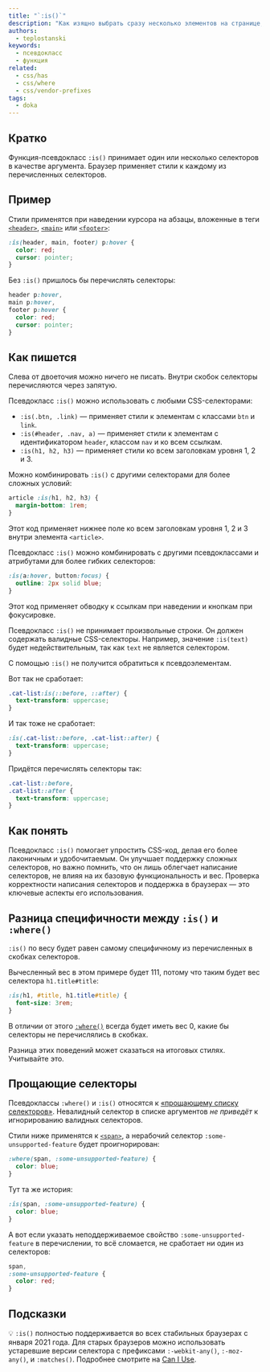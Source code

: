 ```yaml
---
title: "`:is()`"
description: "Как изящно выбрать сразу несколько элементов на странице, не перечисляя селекторы через запятую."
authors:
  - teplostanski
keywords:
  - псевдокласс
  - функция
related:
  - css/has
  - css/where
  - css/vendor-prefixes
tags:
  - doka
---
```


## Кратко

Функция-псевдокласс `:is()` принимает один или несколько селекторов в качестве аргумента. Браузер применяет стили к каждому из перечисленных селекторов.

## Пример

Стили применятся при наведении курсора на абзацы, вложенные в теги [`<header>`](/html/header/), [`<main>`](/html/main/) или [`<footer>`](/html/footer/):

```css
:is(header, main, footer) p:hover {
  color: red;
  cursor: pointer;
}
```

Без `:is()` пришлось бы перечислять селекторы:

```css
header p:hover,
main p:hover,
footer p:hover {
  color: red;
  cursor: pointer;
}
```

## Как пишется

Слева от двоеточия можно ничего не писать. Внутри скобок селекторы перечисляются через запятую.

Псевдокласс `:is()` можно использовать с любыми CSS-селекторами:

- `:is(.btn, .link)` — применяет стили к элементам с классами `btn` и `link`.
- `:is(#header, .nav, a)` — применяет стили к элементам с идентификатором `header`, классом `nav` и ко всем ссылкам.
- `:is(h1, h2, h3)` — применяет стили ко всем заголовкам уровня 1, 2 и 3.

Можно комбинировать `:is()` с другими селекторами для более сложных условий:

```css
article :is(h1, h2, h3) {
  margin-bottom: 1rem;
}
```

Этот код применяет нижнее поле ко всем заголовкам уровня 1, 2 и 3 внутри элемента `<article>`.

Псевдокласс `:is()` можно комбинировать с другими псевдоклассами и атрибутами для более гибких селекторов:

```css
:is(a:hover, button:focus) {
  outline: 2px solid blue;
}
```

Этот код применяет обводку к ссылкам при наведении и кнопкам при фокусировке.

Псевдокласс `:is()` не принимает произвольные строки. Он должен содержать валидные CSS-селекторы. Например, значение `:is(text)` будет недействительным, так как `text` не является селектором.

С помощью `:is()` не получится обратиться к псевдоэлементам.

Вот так не сработает:

```css
.cat-list:is(::before, ::after) {
  text-transform: uppercase;
}
```

И так тоже не сработает:

```css
:is(.cat-list::before, .cat-list::after) {
  text-transform: uppercase;
}
```

Придётся перечислять селекторы так:

```css
.cat-list::before,
.cat-list::after {
  text-transform: uppercase;
}
```

## Как понять

Псевдокласс `:is()` помогает упростить CSS-код, делая его более лаконичным и удобочитаемым. Он улучшает поддержку сложных селекторов, но важно помнить, что он лишь облегчает написание селекторов, не влияя на их базовую функциональность и вес. Проверка корректности написания селекторов и поддержка в браузерах — это ключевые аспекты его использования.

## Разница специфичности между `:is()` и `:where()`

`:is()` по весу будет равен самому специфичному из перечисленных в скобках селекторов.

Вычесленный вес в этом примере будет 111, потому что таким будет вес селектора `h1.title#title`:

```css
:is(h1, #title, h1.title#title) {
  font-size: 3rem;
}
```

В отличии от этого [`:where()`](/css/where/) всегда будет иметь вес 0, какие бы селекторы не перечислялись в скобках.

Разница этих поведений может сказаться на итоговых стилях. Учитывайте это.

## Прощающие селекторы

Псевдоклассы `:where()` и `:is()` относятся к [«прощающему списку селекторов»](https://drafts.csswg.org/selectors-4/#typedef-forgiving-selector-list). Невалидный селектор в списке аргументов _не приведёт_ к игнорированию валидных селекторов.

Стили ниже применятся к [`<span>`](/html/span/), а нерабочий селектор `:some-unsupported-feature` будет проигнорирован:

```css
:where(span, :some-unsupported-feature) {
  color: blue;
}
```

Тут та же история:

```css
:is(span, :some-unsupported-feature) {
  color: blue;
}
```

А вот если указать неподдерживаемое свойство `:some-unsupported-feature` в перечислении, то всё сломается, не сработает ни один из селекторов:

```css
span,
:some-unsupported-feature {
  color: red;
}
```

## Подсказки

💡 `:is()` полностью поддерживается во всех стабильных браузерах с января 2021 года. Для старых браузеров можно использовать устаревшие версии селектора с префиксами `:-webkit-any()`, `:-moz-any()`, и `:matches()`. Подробнее смотрите на [Can I Use](https://caniuse.com/css-matches-pseudo).
